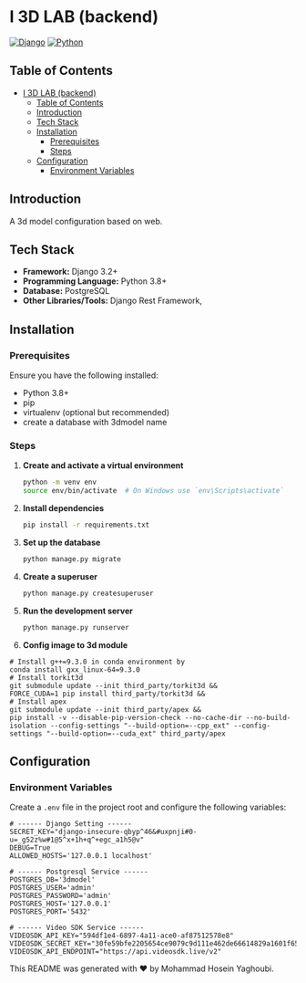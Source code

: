 # I 3D LAB (backend)

[![Django](https://img.shields.io/badge/Django-3.2%2B-brightgreen)](https://www.djangoproject.com/)
[![Python](https://img.shields.io/badge/Python-3.8%2B-blue)](https://www.python.org/)

## Table of Contents
- [I 3D LAB (backend)](#i-3d-lab-backend)
  - [Table of Contents](#table-of-contents)
  - [Introduction](#introduction)
  - [Tech Stack](#tech-stack)
  - [Installation](#installation)
    - [Prerequisites](#prerequisites)
    - [Steps](#steps)
  - [Configuration](#configuration)
    - [Environment Variables](#environment-variables)

## Introduction

A 3d model configuration based on web.

## Tech Stack

- **Framework:** Django 3.2+
- **Programming Language:** Python 3.8+
- **Database:** PostgreSQL
- **Other Libraries/Tools:** Django Rest Framework, 

## Installation

### Prerequisites

Ensure you have the following installed:

- Python 3.8+
- pip
- virtualenv (optional but recommended)
- create a database with 3dmodel name

### Steps

1. **Create and activate a virtual environment**
    ```sh
    python -m venv env
    source env/bin/activate  # On Windows use `env\Scripts\activate`
    ```

2. **Install dependencies**
    ```sh
    pip install -r requirements.txt
    ```

3. **Set up the database**
    ```sh
    python manage.py migrate
    ```

4. **Create a superuser**
    ```sh
    python manage.py createsuperuser
    ```

5. **Run the development server**
    ```sh
    python manage.py runserver
    ```

6. **Config image to 3d module**
```
# Install g++=9.3.0 in conda environment by
conda install gxx_linux-64=9.3.0
# Install torkit3d
git submodule update --init third_party/torkit3d && 
FORCE_CUDA=1 pip install third_party/torkit3d &&
# Install apex
git submodule update --init third_party/apex &&
pip install -v --disable-pip-version-check --no-cache-dir --no-build-isolation --config-settings "--build-option=--cpp_ext" --config-settings "--build-option=--cuda_ext" third_party/apex
```

## Configuration

### Environment Variables

Create a `.env` file in the project root and configure the following variables:

```env
# ------ Django Setting ------
SECRET_KEY="django-insecure-qbyp^46&#uxpnji#0-u=_g52z%w#1@5^x+1h+q^+egc_a1h5@v"
DEBUG=True
ALLOWED_HOSTS='127.0.0.1 localhost'

# ------ Postgresql Service ------
POSTGRES_DB='3dmodel'
POSTGRES_USER='admin'
POSTGRES_PASSWORD='admin'
POSTGRES_HOST='127.0.0.1'
POSTGRES_PORT='5432'

# ------ Video SDK Service ------
VIDEOSDK_API_KEY="594df1e4-6897-4a11-ace0-af87512578e8"
VIDEOSDK_SECRET_KEY="30fe59bfe2205654ce9079c9d111e462de66614829a1601f659f6237894f9829"
VIDEOSDK_API_ENDPOINT="https://api.videosdk.live/v2"

```

This README was generated with ❤️ by Mohammad Hosein Yaghoubi.

